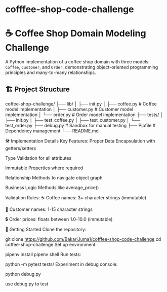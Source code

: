 # cofffee-shop-code-challenge
# ☕ Coffee Shop Domain Modeling Challenge



A Python implementation of a coffee shop domain with three models: `Coffee`, `Customer`, and `Order`, demonstrating object-oriented programming principles and many-to-many relationships.

## 🏗️ Project Structure
coffee-shop-challenge/
├── lib/
│ ├── init.py
│ ├── coffee.py # Coffee model implementation
│ ├── customer.py # Customer model implementation
│ └── order.py # Order model implementation
├── tests/
│ ├── init.py
│ ├── test_coffee.py
│ ├── test_customer.py
│ └── test_order.py
├── debug.py # Sandbox for manual testing
├── Pipfile # Dependency management
└── README.md


🛠️ Implementation Details
Key Features:
Proper Data Encapsulation with getters/setters

Type Validation for all attributes

Immutable Properties where required

Relationship Methods to navigate object graph

Business Logic Methods like average_price()

Validation Rules:
☕ Coffee names: 3+ character strings (immutable)

👤 Customer names: 1-15 character strings

💲 Order prices: floats between 1.0-10.0 (immutable)


🚀 Getting Started
Clone the repository:

git clone https://github.com/BakariJuma1/cofffee-shop-code-challenge
cd coffee-shop-challenge
Set up environment:


pipenv install
pipenv shell
Run tests:


python -m pytest tests/
Experiment in debug console:


python debug.py

use debug.py to test
